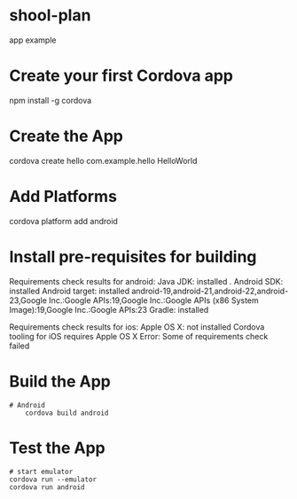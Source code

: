 # shool-plan
app example
# Create your first Cordova app
npm install -g cordova
# Create the App
cordova create hello com.example.hello HelloWorld
# Add Platforms
cordova platform add android
# Install pre-requisites for building
Requirements check results for android:
Java JDK: installed .
Android SDK: installed
Android target: installed android-19,android-21,android-22,android-23,Google Inc.:Google APIs:19,Google Inc.:Google APIs (x86 System Image):19,Google Inc.:Google APIs:23
Gradle: installed

Requirements check results for ios:
Apple OS X: not installed
Cordova tooling for iOS requires Apple OS X
Error: Some of requirements check failed

# Build the App
	# Android
		cordova build android
# Test the App
	# start emulator
	cordova run --emulator
	cordova run android


